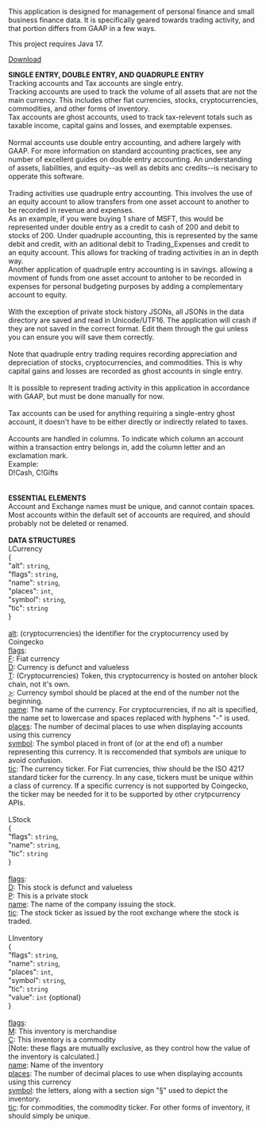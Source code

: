 This application is designed for management of personal finance and small business finance data.  It is specifically geared towards trading activity, and that portion differs from GAAP in a few ways.

This project requires Java 17.

<a href="https://github.com/DonnyMatchen/DendroFinance/releases">Download</a>

<b>SINGLE ENTRY, DOUBLE ENTRY, AND QUADRUPLE ENTRY</b><br>
Tracking accounts and Tax accounts are single entry.<br>
Tracking accounts are used to track the volume of all assets that are not the main currency.  This includes other fiat currencies, stocks, cryptocurrencies, commodities, and other forms of inventory.<br>
Tax accounts are ghost accounts, used to track tax-relevent totals such as taxable income, capital gains and losses, and exemptable expenses.<br>
<br>
Normal accounts use double entry accounting, and adhere largely with GAAP.  For more information on standard accounting practices, see any number of excellent guides on double entry accounting.  An understanding of assets, liabilities, and equity--as well as debits anc credits--is necisary to opperate this software.<br><br>
Trading activities use quadruple entry accounting.  This involves the use of an equity account to allow transfers from one asset account to another to be recorded in revenue and expenses.<br>
As an example, if you were buying 1 share of MSFT, this would be represented under double entry as a credit to cash of 200 and debit to stocks of 200.  Under quadruple accounting, this is represented by the same debit and credit, with an aditional debit to Trading_Expenses and credit to an equity account.  This allows for tracking of trading activities in an in depth way.<br>
Another application of quadruple entry accounting is in savings. allowing a movment of funds from one asset account to antoher to be recorded in expenses for personal budgeting purposes by adding a complementary account to equity.<br>
<br>
With the exception of private stock history JSONs, all JSONs in the data directory are saved and read in Unicode/UTF16.  The application will crash if they are not saved in the correct format.  Edit them through the gui unless you can ensure you will save them correctly.<br>
<br>
Note that quadruple entry trading requires recording appreciation and depreciation of stocks, cryptocurrencies, and commodities.  This is why capital gains and losses are recorded as ghost accounts in single entry.<br>
<br>
It is possible to represent trading activity in this application in accordance with GAAP, but must be done manually for now.<br>
<br>
Tax accounts can be used for anything requiring a single-entry ghost account, it doesn't have to be either directly or indirectly related to taxes.<br>
<br>
Accounts are handled in columns.  To indicate which column an account within a transaction entry belongs in, add the column letter and an exclamation mark.<br>
Example:<br>
D!Cash, C!Gifts<br>
<br>
<br>
<b>ESSENTIAL ELEMENTS</b><br>
Account and Exchange names must be unique, and cannot contain spaces.<br>
Most accounts within the default set of accounts are required, and should probably not be deleted or renamed.<br>
<br>
<b>DATA STRUCTURES</b><br>
LCurrency<br>
{<br>
  "alt": <code>string</code>,<br>
  "flags": <code>string</code>,<br>
  "name": <code>string</code>,<br>
  "places": <code>int</code>,<br>
  "symbol": <code>string</code>,<br>
  "tic": <code>string</code><br>
}<br>
<br>
<u>alt</u>: (cryptocurrencies) the identifier for the cryptocurrency used by Coingecko<br>
<u>flags</u>:<br>
    <u>F</u>: Fiat currency<br>
    <u>D</u>: Currency is defunct and valueless<br>
    <u>T</u>: (Cryptocurrencies) Token, this cryptocurrency is hosted on antoher block chain, not it's own.<br>
    <u>></u>: Currency symbol should be placed at the end of the number not the beginning.<br>
<u>name</u>: The name of the currency.  For cryptocurrencies, if no alt is specified, the name set to lowercase and spaces replaced with hyphens "-" is used.<br>
<u>places</u>: The number of decimal places to use when displaying accounts using this currency<br>
<u>symbol</u>: The symbol placed in front of (or at the end of) a number representing this currency.  It is reccomended that symbols are unique to avoid confusion.<br>
<u>tic</u>: The currency ticker.  For Fiat currencies, thiw should be the ISO 4217 standard ticker for the currency.  In any case, tickers must be unique within a class of currency.  If a specific currency is not supported by Coingecko, the ticker may be needed for it to be supported by other crytpcurrency APIs.<br>
<br>
LStock<br>
{<br>
  "flags": <code>string</code>,<br>
  "name": <code>string</code>,<br>
  "tic": <code>string</code><br>
}<br>
<br>
<u>flags</u>:<br>
    <u>D</u>: This stock is defunct and valueless<br>
    <u>P</u>: This is a private stock<br>
<u>name</u>: The name of the company issuing the stock.<br>
<u>tic</u>: The stock ticker as issued by the root exchange where the stock is traded.<br>
<br>
LInventory<br>
{<br>
  "flags": <code>string</code>,<br>
  "name": <code>string</code>,<br>
  "places": <code>int</code>,<br>
  "symbol": <code>string</code>,<br>
  "tic": <code>string</code><br>
  "value": <code>int</code> {optional}<br>
}<br>
<br>
<u>flags</u>:<br>
    <u>M</u>: This inventory is merchandise<br>
    <u>C</u>: This inventory is a commodity<br>
[Note: these flags are mutually exclusive, as they control how the value of the inventory is calculated.]<br>
<u>name</u>: Name of the inventory<br>
<u>places</u>: The number of decimal places to use when displaying accounts using this currency<br>
<u>symbol</u>: the letters, along with a section sign "§" used to depict the inventory.<br>
<u>tic</u>: for commodities, the commodity ticker.  For other forms of inventory, it should simply be unique.<br>
